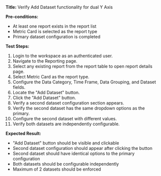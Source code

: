**Title:** Verify Add Dataset functionality for dual Y Axis

**Pre-conditions:**
* At least one report exists in the report list
* Metric Card is selected as the report type
* Primary dataset configuration is completed

**Test Steps:**
1. Login to the workspace as an authenticated user.
2. Navigate to the Reporting page.
3. Select any existing report from the report table to open report details page.
4. Select Metric Card as the report type.
5. Configure the Data Category, Time Frame, Data Grouping, and Dataset fields.
6. Locate the "Add Dataset" button.
7. Click the "Add Dataset" button.
8. Verify a second dataset configuration section appears.
9. Verify the second dataset has the same dropdown options as the primary.
10. Configure the second dataset with different values.
11. Verify both datasets are independently configurable.

**Expected Result:**
* "Add Dataset" button should be visible and clickable
* Second dataset configuration should appear after clicking the button
* Second dataset should have identical options to the primary configuration
* Both datasets should be configurable independently
* Maximum of 2 datasets should be enforced